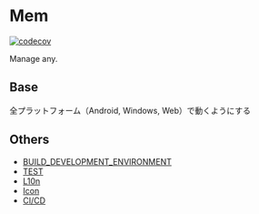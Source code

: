 # Mem

[![codecov](https://codecov.io/gh/zin-/mem/branch/develop/graph/badge.svg?token=ROS2LI5RZ4)](https://codecov.io/gh/zin-/mem)

Manage any.

## Base

全プラットフォーム（Android, Windows, Web）で動くようにする

## Others

- [BUILD_DEVELOPMENT_ENVIRONMENT](./documentations/BUILD_DEVELOPMENT_ENVIRONMENT.md)
- [TEST](./documentations/TEST.md)
- [L10n](./documentations/LOCALIZATION.md)
- [Icon](./documentations/ICON.md)
- [CI/CD](./documentations/Continuous_Integration-Continuous_Delivery.md)
